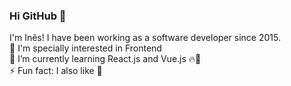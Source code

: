 ### Hi GitHub 👋

<!--
**devines88/devines88** is a ✨ _special_ ✨ repository because its `README.md` (this file) appears on your GitHub profile.

Here are some ideas to get you started:

- 🔭 I’m currently working on ...
- 🌱 I’m currently learning ...
- 👯 I’m looking to collaborate on ...
- 🤔 I’m looking for help with ...
- 💬 Ask me about ...
- 📫 How to reach me: ...
- 😄 Pronouns: ...
- ⚡ Fun fact: ...
-->

I'm Inês! I have been working as a software developer since 2015. 
<br />
💖 I'm specially interested in Frontend <br />
🌱 I’m currently learning React.js and Vue.js 🔥💪 <br />
⚡ Fun fact: I also like 🧗 <br />
